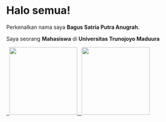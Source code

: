 # Halo semua! 

Perkenalkan nama saya **Bagus Satria Putra Anugrah**.<br>

Saya seorang **Mahasiswa** di **Universitas Trunojoyo Maduura** <br>

<p align="left">
<a href="https://github.com/penuliscode">
  <img height="180em" src="https://github-readme-stats-eight-theta.vercel.app/api?username=bagusSatriaP2408&show_icons=true&theme=algolia&include_all_commits=true&count_private=true"/>
  <img height="180em" src="https://github-readme-stats-eight-theta.vercel.app/api/top-langs/?username=bagusSatriaP2408&layout=compact&theme=algolia"/>
</a>
</p>
